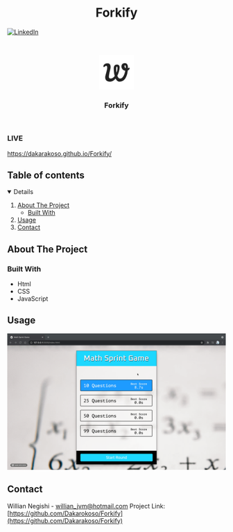  <h1 align="center">Forkify</h1>

[![LinkedIn][linkedin-shield]][linkedin-url]

<!-- PROJECT LOGO -->
<br />
<p align="center">
    <img src="./images/apple-touch-icon.png" alt="Logo" width="80" height="80">
  </a>

  <h3 align="center">Forkify</h3>
<br/>
</p>

### LIVE

https://dakarakoso.github.io/Forkify/

<!-- TABLE OF CONTENTS -->

## Table of contents

<details open="open">
  <ol>
    <li>
      <a href="#about-the-project">About The Project</a>
      <ul>
        <li><a href="#built-with">Built With</a></li>
      </ul>
    </li>
    <li><a href="#usage">Usage</a></li>
    <li><a href="#contact">Contact</a></li>
  </ol>
</details>

<!-- ABOUT THE PROJECT -->

## About The Project

### Built With

- Html
- CSS
- JavaScript

## Usage

![Forkify](https://github.com/Dakarakoso/Forkify/blob/main/images/usage.gif)

<!-- CONTACT -->

## Contact

Willian Negishi - willian_jvm@hotmail.com
Project Link: [https://github.com/Dakarokoso/Forkify](https://github.com/Dakarakoso/Forkify)

<!-- MARKDOWN LINKS & IMAGES -->
<!-- https://www.markdownguide.org/basic-syntax/#reference-style-links -->

[linkedin-shield]: https://img.shields.io/badge/-LinkedIn-black.svg?style=for-the-badge&logo=linkedin&colorB=555
[linkedin-url]: https://www.linkedin.com/in/willian-negishi-2829a4172/
